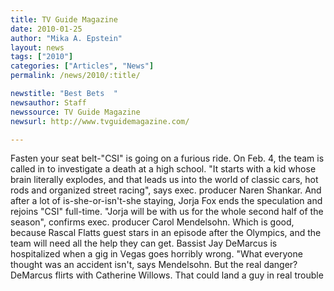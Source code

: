 ```yaml
---
title: TV Guide Magazine 
date: 2010-01-25
author: "Mika A. Epstein"
layout: news
tags: ["2010"]
categories: ["Articles", "News"]
permalink: /news/2010/:title/

newstitle: "Best Bets  "
newsauthor: Staff  
newssource: TV Guide Magazine  
newsurl: http://www.tvguidemagazine.com/  

---
```

 

Fasten your seat belt-"CSI" is going on a furious ride. On Feb. 4, the team is called in to investigate a death at a high school. "It starts with a kid whose brain literally explodes, and that leads us into the world of classic cars, hot rods and organized street racing", says exec. producer Naren Shankar. And after a lot of is-she-or-isn't-she staying, Jorja Fox ends the speculation and rejoins "CSI" full-time. "Jorja will be with us for the whole second half of the season", confirms exec. producer Carol Mendelsohn. Which is good, because Rascal Flatts guest stars in an episode after the Olympics, and the team will need all the help they can get. Bassist Jay DeMarcus is hospitalized when a gig in Vegas goes horribly wrong. "What everyone thought was an accident isn't, says Mendelsohn. But the real danger? DeMarcus flirts with Catherine Willows. That could land a guy in real trouble  
